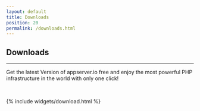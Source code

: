```yaml
---
layout: default
title: Downloads
position: 20
permalink: /downloads.html
---
```


## <i class="fa fa-download"></i> Downloads
***

Get the latest Version of appserver.io free and enjoy the most powerful PHP infrastructure in the world with only one click!
<p><br/></p>

{% include widgets/download.html %}

<iframe src="http://cdn.appserver.io/welcome-page/ga.html" width="0" height="0" frameborder="0" marginheight="0" marginwidth="0"></iframe>

